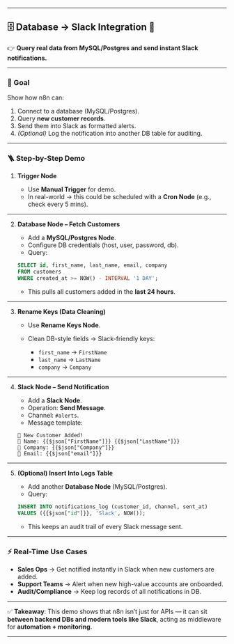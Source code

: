 
---

## 🗄️ Database → Slack Integration 🚀

👉 **Query real data from MySQL/Postgres and send instant Slack notifications.**

---

### 🎯 Goal

Show how n8n can:

1. Connect to a database (MySQL/Postgres).
2. Query **new customer records**.
3. Send them into Slack as formatted alerts.
4. *(Optional)* Log the notification into another DB table for auditing.

---

### 🪜 Step-by-Step Demo

1. **Trigger Node**

   * Use **Manual Trigger** for demo.
   * In real-world → this could be scheduled with a **Cron Node** (e.g., check every 5 mins).

---

2. **Database Node – Fetch Customers**

   * Add a **MySQL/Postgres Node**.
   * Configure DB credentials (host, user, password, db).
   * Query:

   ```sql
   SELECT id, first_name, last_name, email, company
   FROM customers
   WHERE created_at >= NOW() - INTERVAL '1 DAY';
   ```

   * This pulls all customers added in the **last 24 hours**.

---

3. **Rename Keys (Data Cleaning)**

   * Use **Rename Keys Node**.
   * Clean DB-style fields → Slack-friendly keys:

     * `first_name` → `FirstName`
     * `last_name` → `LastName`
     * `company` → `Company`

---

4. **Slack Node – Send Notification**

   * Add a **Slack Node**.
   * Operation: **Send Message**.
   * Channel: `#alerts`.
   * Message template:

   ```
   🎉 New Customer Added!  
   👤 Name: {{$json["FirstName"]}} {{$json["LastName"]}}  
   🏢 Company: {{$json["Company"]}}  
   📧 Email: {{$json["email"]}}
   ```

---

5. **(Optional) Insert Into Logs Table**

   * Add another **Database Node** (MySQL/Postgres).
   * Query:

   ```sql
   INSERT INTO notifications_log (customer_id, channel, sent_at)
   VALUES ({{$json["id"]}}, 'Slack', NOW());
   ```

   * This keeps an audit trail of every Slack message sent.

---

### ⚡ Real-Time Use Cases

* **Sales Ops** → Get notified instantly in Slack when new customers are added.
* **Support Teams** → Alert when new high-value accounts are onboarded.
* **Audit/Compliance** → Keep log records of all notifications in DB.

---

✅ **Takeaway**: This demo shows that n8n isn’t just for APIs — it can sit **between backend DBs and modern tools like Slack**, acting as middleware for **automation + monitoring**.

---

